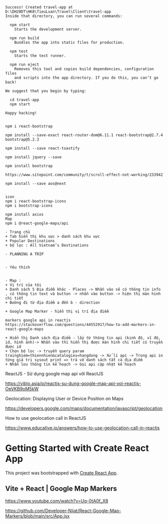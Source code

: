 ```
Success! Created travel-app at D:\DH20DT\HK8\TieuLuan\Travel\Client\travel-app
Inside that directory, you can run several commands:

  npm start
    Starts the development server.

  npm run build
    Bundles the app into static files for production.

  npm test
    Starts the test runner.

  npm run eject
    Removes this tool and copies build dependencies, configuration files
    and scripts into the app directory. If you do this, you can’t go back!

We suggest that you begin by typing:

  cd travel-app
  npm start

Happy hacking!


npm i react-bootstrap

npm install --save-exact react-router-dom@6.11.1 react-bootstrap@2.7.4 bootstrap@5.2.3

npm install --save react-toastify

npm install jquery --save

npm install bootstrap

https://www.sitepoint.com/community/t/scroll-effect-not-working/233942

npm install --save aos@next


icon
npm i react-bootstrap-icons
npm i bootstrap-icons

npm install axios
Map
npm i @react-google-maps/api

```

```
- Trang chủ
+ Tab hiển thị khu vực > danh sách khu vực
+ Popular Destinations
+ bộ lọc : All Vietnam’s Destinations

- PLANNING A TRIP


- Yêu thích


- Map :
+ Vị trí của tôi
+ Danh sách 5 Địa điểm khác - Places -> Nhấn vào sẽ có thông tin info , có thông tin text và button -> nhấn vào button -> hiện thị màn hình chi tiết 
+ Đường đi từ địa điểm a đến b - direction

+ Google Map Marker - hiển thị vị trí địa điểm

markers google api in reactjs https://stackoverflow.com/questions/44552917/how-to-add-markers-in-react-google-maps

+ Hiển thị Danh sách địa điểm - lấy từ thông tin api (kinh độ, vĩ độ, id, hình ảnh)-> Nhấn vào thì hiển thị được màn hình chi tiết có truyền được id
+ Chọn bộ lọc -> truyền query param   trainghiem=thiennhien&catalogies=hangdong -> Xử lí api -> Trong api in từng giá trị sysout print => trả về danh sách tất cả địa điểm
+ Nhấn lưu thông tin kế hoạch -> Gọi api cập nhật kế hoạch
```

ReactJS - Sử dụng google map api với ReactJS

https://viblo.asia/p/reactjs-su-dung-google-map-api-voi-reactjs-OeVKB9oM5kW


Geolocation: Displaying User or Device Position on Maps

https://developers.google.com/maps/documentation/javascript/geolocation

How to use geolocation call in ReactJS

https://www.educative.io/answers/how-to-use-geolocation-call-in-reactjs

# Getting Started with Create React App

This project was bootstrapped with [Create React App](https://github.com/facebook/create-react-app).

## Vite + React | Google Map Markers

https://www.youtube.com/watch?v=Uq-0tA0f_X8

https://github.com/Developer-Nijat/React-Google-Map-Markers/blob/main/src/App.jsx
